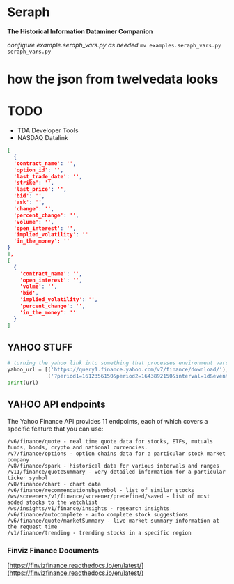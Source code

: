 # Seraph
**The Historical Information Dataminer Companion**

_configure example.seraph_vars.py as needed_
```mv examples.seraph_vars.py seraph_vars.py```
# how the json from twelvedata looks

# TODO
-  TDA Developer Tools
-  NASDAQ Datalink


```json
[
  {
  'contract_name': '',
  'option_id': '',
  'last_trade_date': '',
  'strike': '',
  'last_price': '',
  'bid': '',
  'ask': '',
  'change': '',
  'percent_change': '',
  'volume': '',
  'open_interest': '',
  'implied_volatility': ''
  'in_the_money': ''
}
],
[
  {
    'contract_name': '',
    'open_interest': '',
    'volme': '',
    'bid',
    'implied_volatility': '',
    'percent_change': '',
    'in_the_money': ''
  }
]
```

## YAHOO STUFF

```python
# turning the yahoo link into something that processes environment vars
yahoo_url = [('https://query1.finance.yahoo.com/v7/finance/download/'), ticker_symbol,
             ('?period1=1612356150&period2=1643892150&interval=1d&events=history&includeAdjustedClose=true')]
print(url)
```

## YAHOO API endpoints

The Yahoo Finance API provides 11 endpoints, each of which covers a specific feature that you can use:
```
/v6/finance/quote - real time quote data for stocks, ETFs, mutuals funds, bonds, crypto and national currencies.
/v7/finance/options - option chains data for a particular stock market company
/v8/finance/spark - historical data for various intervals and ranges
/v11/finance/quoteSummary - very detailed information for a particular ticker symbol
/v8/finance/chart - chart data
/v6/finance/recommendationsbysymbol - list of similar stocks
/ws/screeners/v1/finance/screener/predefined/saved - list of most added stocks to the watchlist
/ws/insights/v1/finance/insights - research insights
/v6/finance/autocomplete - auto complete stock suggestions
/v6/finance/quote/marketSummary - live market summary information at the request time
/v1/finance/trending - trending stocks in a specific region
```


### Finviz Finance Documents
[https://finvizfinance.readthedocs.io/en/latest/](https://finvizfinance.readthedocs.io/en/latest/)
